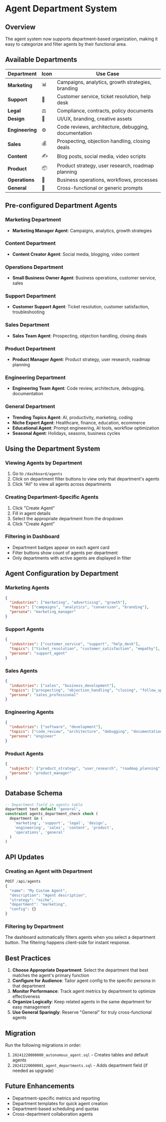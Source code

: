 # Agent Department System

## Overview

The agent system now supports department-based organization, making it easy to categorize and filter agents by their functional area.

## Available Departments

| Department      | Icon | Use Case                                             |
| --------------- | ---- | ---------------------------------------------------- |
| **Marketing**   | 📊   | Campaigns, analytics, growth strategies, branding    |
| **Support**     | 💬   | Customer service, ticket resolution, help desk       |
| **Legal**       | ⚖️   | Compliance, contracts, policy documents              |
| **Design**      | 🎨   | UI/UX, branding, creative assets                     |
| **Engineering** | ⚙️   | Code reviews, architecture, debugging, documentation |
| **Sales**       | 💰   | Prospecting, objection handling, closing deals       |
| **Content**     | ✍️   | Blog posts, social media, video scripts              |
| **Product**     | 📦   | Product strategy, user research, roadmap planning    |
| **Operations**  | 🔧   | Business operations, workflows, processes            |
| **General**     | 📂   | Cross-functional or generic prompts                  |

## Pre-configured Department Agents

### Marketing Department

- **Marketing Manager Agent**: Campaigns, analytics, growth strategies

### Content Department

- **Content Creator Agent**: Social media, blogging, video content

### Operations Department

- **Small Business Owner Agent**: Business operations, customer service, sales

### Support Department

- **Customer Support Agent**: Ticket resolution, customer satisfaction, troubleshooting

### Sales Department

- **Sales Team Agent**: Prospecting, objection handling, closing deals

### Product Department

- **Product Manager Agent**: Product strategy, user research, roadmap planning

### Engineering Department

- **Engineering Team Agent**: Code review, architecture, debugging, documentation

### General Department

- **Trending Topics Agent**: AI, productivity, marketing, coding
- **Niche Expert Agent**: Healthcare, finance, education, ecommerce
- **Educational Agent**: Prompt engineering, AI tools, workflow optimization
- **Seasonal Agent**: Holidays, seasons, business cycles

## Using the Department System

### Viewing Agents by Department

1. Go to `/dashboard/agents`
2. Click on department filter buttons to view only that department's agents
3. Click "All" to view all agents across departments

### Creating Department-Specific Agents

1. Click "Create Agent"
2. Fill in agent details
3. Select the appropriate department from the dropdown
4. Click "Create Agent"

### Filtering in Dashboard

- Department badges appear on each agent card
- Filter buttons show count of agents per department
- Only departments with active agents are displayed in filter

## Agent Configuration by Department

### Marketing Agents

```json
{
  "industries": ["marketing", "advertising", "growth"],
  "topics": ["campaigns", "analytics", "conversion", "branding"],
  "persona": "marketing_manager"
}
```

### Support Agents

```json
{
  "industries": ["customer_service", "support", "help_desk"],
  "topics": ["ticket_resolution", "customer_satisfaction", "empathy"],
  "persona": "support_agent"
}
```

### Sales Agents

```json
{
  "industries": ["sales", "business_development"],
  "topics": ["prospecting", "objection_handling", "closing", "follow_up"],
  "persona": "sales_professional"
}
```

### Engineering Agents

```json
{
  "industries": ["software", "development"],
  "topics": ["code_review", "architecture", "debugging", "documentation"],
  "persona": "engineer"
}
```

### Product Agents

```json
{
  "subjects": ["product_strategy", "user_research", "roadmap_planning"],
  "persona": "product_manager"
}
```

## Database Schema

```sql
-- Department field in agents table
department text default 'general',
constraint agents_department_check check (
  department in (
    'marketing', 'support', 'legal', 'design',
    'engineering', 'sales', 'content', 'product',
    'operations', 'general'
  )
)
```

## API Updates

### Creating an Agent with Department

```javascript
POST /api/agents
{
  "name": "My Custom Agent",
  "description": "Agent description",
  "strategy": "niche",
  "department": "marketing",
  "config": {}
}
```

### Filtering by Department

The dashboard automatically filters agents when you select a department button. The filtering happens client-side for instant response.

## Best Practices

1. **Choose Appropriate Department**: Select the department that best matches the agent's primary function
2. **Configure for Audience**: Tailor agent config to the specific persona in that department
3. **Monitor Performance**: Track agent metrics by department to optimize effectiveness
4. **Organize Logically**: Keep related agents in the same department for easy management
5. **Use General Sparingly**: Reserve "General" for truly cross-functional agents

## Migration

Run the following migrations in order:

1. `20241220000000_autonomous_agent.sql` - Creates tables and default agents
2. `20241220000001_agent_departments.sql` - Adds department field (if needed as upgrade)

## Future Enhancements

- Department-specific metrics and reporting
- Department templates for quick agent creation
- Department-based scheduling and quotas
- Cross-department collaboration agents

